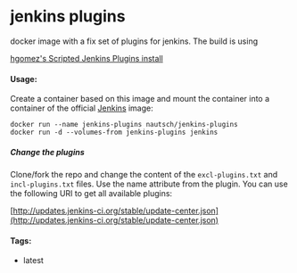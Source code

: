 # jenkins plugins

docker image with a fix set of plugins for jenkins. The build is using

[hgomez's Scripted Jenkins Plugins install](https://gist.github.com/hgomez/2048146ddfb04ca42d91)

#### Usage:

Create a container based on this image and mount the container into
a container of the official [Jenkins](https://hub.docker.com/_/jenkins/) image:

    docker run --name jenkins-plugins nautsch/jenkins-plugins
    docker run -d --volumes-from jenkins-plugins jenkins

##### Change the plugins

Clone/fork the repo and change the content of the `excl-plugins.txt` and
`incl-plugins.txt` files. Use the name attribute from the plugin.
You can use the following URI to get all available plugins:

[http://updates.jenkins-ci.org/stable/update-center.json](http://updates.jenkins-ci.org/stable/update-center.json)

#### Tags:

* latest